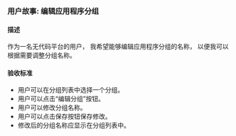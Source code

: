 ### 用户故事: 编辑应用程序分组

#### 描述

作为一名无代码平台的用户，
我希望能够编辑应用程序分组的名称，
以便我可以根据需要调整分组名称。

#### 验收标准

- 用户可以在分组列表中选择一个分组。
- 用户可以点击“编辑分组”按钮。
- 用户可以修改分组名称。
- 用户可以点击保存按钮保存修改。
- 修改后的分组名称应显示在分组列表中。
